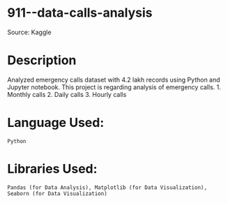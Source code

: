 # 911--data-calls-analysis
  Source: Kaggle

# Description
  Analyzed emergency calls dataset with 4.2 lakh records using Python and Jupyter notebook.
  This project is regarding analysis of emergency calls.
    1. Monthly calls
    2. Daily calls
    3. Hourly calls

# Language Used: 
    Python

# Libraries Used: 
    Pandas (for Data Analysis), Matplotlib (for Data Visualization), Seaborn (for Data Visualization)
    
    
